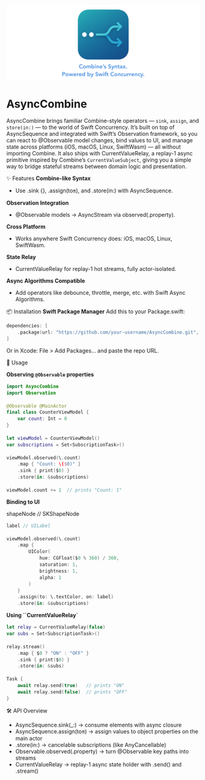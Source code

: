 ![AsyncCombine: Combine's Syntax](https://raw.githubusercontent.com/will-lumley/AsyncCombine/main/AsyncCombine.png)

# AsyncCombine

AsyncCombine brings familiar Combine-style operators — `sink`, `assign`, and `store(in:)` — to the world of Swift Concurrency.
It’s built on top of AsyncSequence and integrated with Swift’s Observation framework, so you can react to @Observable model changes, bind values to UI, and manage state across platforms (iOS, macOS, Linux, SwiftWasm) — all without importing Combine.
It also ships with CurrentValueRelay, a replay-1 async primitive inspired by Combine’s `CurrentValueSubject`, giving you a simple way to bridge stateful streams between domain logic and presentation.

✨ Features
**Combine-like Syntax**
- Use .sink {}, .assign(to:on:), and .store(in:) with AsyncSequence.

**Observation Integration**
- @Observable models → AsyncStream via observed(\.property).

**Cross Platform**
- Works anywhere Swift Concurrency does: iOS, macOS, Linux, SwiftWasm.

**State Relay**
- CurrentValueRelay<Value> for replay-1 hot streams, fully actor-isolated.

**Async Algorithms Compatible**
- Add operators like debounce, throttle, merge, etc. with Swift Async Algorithms.

📦 Installation
**Swift Package Manager**
Add this to your Package.swift:
```swift
dependencies: [
    .package(url: "https://github.com/your-username/AsyncCombine.git", from: "1.0.0")
]
```

Or in Xcode: File > Add Packages... and paste the repo URL.

🚀 Usage

**Observing `@Observable` properties**

```swift
import AsyncCombine
import Observation

@Observable @MainActor
final class CounterViewModel {
    var count: Int = 0
}

let viewModel = CounterViewModel()
var subscriptions = Set<SubscriptionTask>()

viewModel.observed(\.count)
    .map { "Count: \($0)" }
    .sink { print($0) }
    .store(in: &subscriptions)

viewModel.count += 1  // prints "Count: 1"
```

**Binding to UI**

shapeNode // SKShapeNode

```swift
label // UILabel

viewModel.observed(\.count)
    .map {
        UIColor(
            hue: CGFloat($0 % 360) / 360,
            saturation: 1,
            brightness: 1,
            alpha: 1
        )
    }
    .assign(to: \.textColor, on: label)
    .store(in: &subscriptions)
```

**Using ``CurrentValueRelay`**
``` swift
let relay = CurrentValueRelay(false)
var subs = Set<SubscriptionTask>()

relay.stream()
    .map { $0 ? "ON" : "OFF" }
    .sink { print($0) }
    .store(in: &subs)

Task {
    await relay.send(true)   // prints "ON"
    await relay.send(false)  // prints "OFF"
}

```

🛠 API Overview
- AsyncSequence.sink(_:) → consume elements with async closure
- AsyncSequence.assign(to:on:) → assign values to object properties on the main actor
- .store(in:) → cancelable subscriptions (like AnyCancellable)
- Observable.observed(\.property) → turn @Observable key paths into streams
- CurrentValueRelay<Value> → replay-1 async state holder with .send() and .stream()
